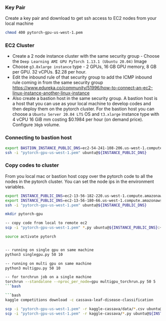 ### Key Pair
Create a key pair and download to get ssh access to EC2 nodes from your local machine
```bash
chmod 400 pytorch-gpu-us-west-1.pem
```
### EC2 Cluster
+ Create a 2 node instance cluster with the same security group - Choose the `Deep Learning AMI GPU PyTorch 1.13.1 (Ubuntu 20.04)` Image 
+ Choose `g3.8xlarge instance` type - 2 GPUs, 16 GB GPU memory, 8 GB per GPU. 32 vCPUs. $2.28 per hour.
+ Edit the inbound rule of that security group to add the ICMP inbound rule coming in from the same security group
https://www.edureka.co/community/51996/how-to-connect-an-ec2-linux-instance-another-linux-instance
+ Also create a bastion host in the same security group. A bastion host is a host that you can use as your local machine to 
develop codes and then deploy them on the pytorch cluster. For the bastion host you can choose a `Ubuntu Server 20.04 LTS` OS 
and `t3.xlarge` instance type with 4 vCPU 16 GiB mm costing $0.1984 per hour (on demand price). Configure `30gb` volume.

### Connecting to bastion host
```bash
export BASTION_INSTANCE_PUBLIC_DNS=ec2-54-241-108-206.us-west-1.compute.amazonaws.com
ssh -i "pytorch-gpu-us-west-1.pem" ubuntu@${INSTANCE_PUBLIC_DNS}
```

### Copy codes to cluster
From you local mac or bastion host copy over the pytorch code to all the nodes in the pytorch cluster. You can set the node ips
in the environment variables.


```bash
export INSTANCE_PUBLIC_DNS=ec2-13-56-182-220.us-west-1.compute.amazonaws.com
export INSTANCE_PUBLIC_DNS=ec2-13-56-180-66.us-west-1.compute.amazonaws.com
ssh -i "pytorch-gpu-us-west-1.pem" ubuntu@${INSTANCE_PUBLIC_DNS}
```

```bash
mkdir pytorch-gpu
```

```bash
-- copy code from local to remote ec2
scp -i "pytorch-gpu-us-west-1.pem" *.py ubuntu@${INSTANCE_PUBLIC_DNS}:~/pytorch-gpu/
```
```bash
source activate pytorch
```

```bash

-- running on single gpu on same machine
python3 singlegpu.py 50 10

-- running on multi gpu on same machine
python3 multigpu.py 50 10

-- for torchrun job on a single machine
torchrun --standalone --nproc_per_node=gpu multigpu_torchrun.py 50 5
```bash

```bash
kaggle competitions download -c cassava-leaf-disease-classification

scp -i "pytorch-gpu-us-west-1.pem" -r kaggle-cassava/data/*.csv ubuntu@${INSTANCE_PUBLIC_DNS}:~/pytorch-gpu/kaggle-cassava/data/
scp -i "pytorch-gpu-us-west-1.pem" -r kaggle-cassava/*.py ubuntu@${INSTANCE_PUBLIC_DNS}:~/pytorch-gpu/kaggle-cassava/
```